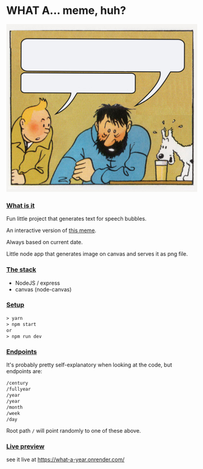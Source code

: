 # WHAT A... meme, huh?


![Screenshot](img.jpg)

### <u>What is it</u>
Fun little project that generates text for speech bubbles. 

An interactive version of  [this meme](https://knowyourmeme.com/memes/what-a-week-huh).

Always based on current date. 

Little node app that generates image on canvas and serves it as png file.

### <u>The stack</u>

* NodeJS / express
* canvas (node-canvas)

### <u>Setup</u>

```
> yarn
> npm start 
or
> npm run dev
```

### <u>Endpoints</u>
It's probably pretty self-explanatory when looking at the code, but endpoints are:

```
/century
/fullyear
/year
/year
/month
/week
/day 
```
Root path `/` will point randomly to one of these above.

### <u>Live preview</u>
see it live at <a href="https://what-a-year.onrender.com/fullyear" target="_blank">https://what-a-year.onrender.com/</a>